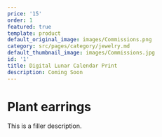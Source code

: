 ```yaml
---
price: '15'
order: 1
featured: true
template: product
default_original_image: images/Commissions.png
category: src/pages/category/jewelry.md
default_thumbnail_image: images/Commissions.jpg
id: '1'
title: Digital Lunar Calendar Print
description: Coming Soon
---
```

# Plant earrings

This is a filler description.
